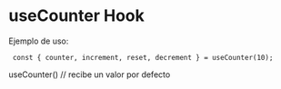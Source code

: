 # useCounter Hook

Ejemplo de uso:

```
 const { counter, increment, reset, decrement } = useCounter(10);

```

useCounter() // recibe un valor por defecto